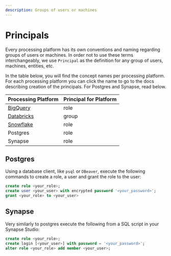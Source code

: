 ```yaml
---
description: Groups of users or machines
---
```


# Principals

Every processing platform has its own conventions and naming regarding groups of users or machines. In order not to use these terms interchangeably, we use `Principal` as the definition for any group of users, machines, entities, etc.&#x20;

In the table below, you will find the concept names per processing platform. For each processing platform you can click the name to go to the docs describing creation of the principals. For Postgres and Synapse, read below.

| Processing Platform                                                                                                              | Principal for Platform |
| -------------------------------------------------------------------------------------------------------------------------------- | ---------------------- |
| [BigQuery](../reference/integrations/processing-platform-integrations/bigquery.md#service-account-creation-and-privileges)       | role                   |
| [Databricks](../reference/integrations/processing-platform-integrations/databricks.md#service-principal-creation-and-privileges) | group                  |
| [Snowflake](../reference/integrations/processing-platform-integrations/snowflake.md#key-pair-creation-and-user-privileges)       | role                   |
| Postgres                                                                                                                         | role                   |
| Synapse                                                                                                                          | role                   |

## Postgres

Using a database client, like `psql` or `DBeaver`, execute the following commands to create a role, a user and grant the role to the user:&#x20;

```sql
create role <your_role>;
create user <your_user> with encrypted password '<your_password>';
grant <your_role> to <your_user>
```

## Synapse

Very similarly to postgres execute the following from a SQL script in your Synapse Studio:

```sql
create role <your_role>;
create login [<your_user>] with password = '<your_password>';
alter role <your_role> add member <your_user>;
```
